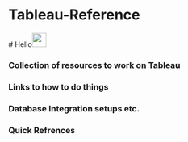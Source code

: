 # Tableau-Reference

<p align="left">
 # Hello<img src="https://media.giphy.com/media/hvRJCLFzcasrR4ia7z/giphy.gif" width="28">
</p>

### Collection of resources to work on Tableau
### Links to how to do things
### Database Integration setups etc.
### Quick Refrences
